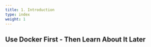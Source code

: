 ```yaml
---
title: 1. Introduction
type: index
weight: 1
---
```



## Use Docker First - Then Learn About It Later
